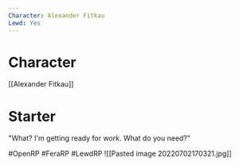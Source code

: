 ```yaml
---
Character: Alexander Fitkau
Lewd: Yes
---
```

# Character
[[Alexander Fitkau]]

# Starter
"What? I'm getting ready for work. What do you need?"

#OpenRP #FeraRP #LewdRP 
![[Pasted image 20220702170321.jpg]]